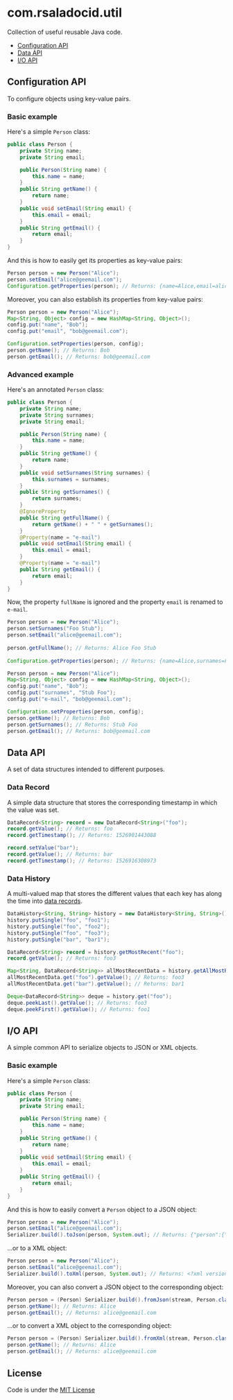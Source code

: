 com.rsaladocid.util
===================

Collection of useful reusable Java code.

- [Configuration API](#configuration-api)
- [Data API](#data-api)
- [I/O API](#io-api)

Configuration API
-----------------

To configure objects using key-value pairs.

### Basic example

Here's a simple `Person` class:

```java
public class Person {
	private String name;
	private String email;

	public Person(String name) {
		this.name = name;
	}
	public String getName() {
		return name;
	}
	public void setEmail(String email) {
		this.email = email;
	}
	public String getEmail() {
		return email;
	}
}
```

And this is how to easily get its properties as key-value pairs:

```java
Person person = new Person("Alice");
person.setEmail("alice@geemail.com");
Configuration.getProperties(person); // Returns: {name=Alice,email=alice@geemail.com}
```

Moreover, you can also establish its properties from key-value pairs:

```java
Person person = new Person("Alice");
Map<String, Object> config = new HashMap<String, Object>();
config.put("name", "Bob");
config.put("email", "bob@geemail.com");

Configuration.setProperties(person, config);
person.getName(); // Returns: Bob
person.getEmail(); // Returns: bob@geemail.com
```

### Advanced example

Here's an annotated `Person` class:

```java
public class Person {
    private String name;
    private String surnames;
    private String email;

    public Person(String name) {
        this.name = name;
    }
    public String getName() {
        return name;
    }
    public void setSurnames(String surnames) {
        this.surnames = surnames;
    }
    public String getSurnames() {
        return surnames;
    }
    @IgnoreProperty
    public String getFullName() {
        return getName() + " " + getSurnames();
    }
    @Property(name = "e-mail")
    public void setEmail(String email) {
        this.email = email;
    }
    @Property(name = "e-mail")
    public String getEmail() {
        return email;
    }
}
```

Now, the property `fullName` is ignored and the property `email` is renamed to `e-mail`.

```java
Person person = new Person("Alice");
person.setSurnames("Foo Stub");
person.setEmail("alice@geemail.com");
	
person.getFullName(); // Returns: Alice Foo Stub
	
Configuration.getProperties(person); // Returns: {name=Alice,surnames=Foo Stub,e-mail=alice@geemail.com}
```

```java
Person person = new Person("Alice");
Map<String, Object> config = new HashMap<String, Object>();
config.put("name", "Bob");
config.put("surnames", "Stub Foo");
config.put("e-mail", "bob@geemail.com");

Configuration.setProperties(person, config);
person.getName(); // Returns: Bob
person.getSurnames(); // Returns: Stub Foo
person.getEmail(); // Returns: bob@geemail.com
```

Data API
-----------------

A set of data structures intended to different purposes.

### Data Record

A simple data structure that stores the corresponding timestamp in which the value was set.

```java
DataRecord<String> record = new DataRecord<String>("foo");
record.getValue(); // Returns: foo
record.getTimestamp(); // Returns: 1526901443088

record.setValue("bar");
record.getValue(); // Returns: bar
record.getTimestamp(); // Returns: 1526916308973
```

### Data History

A multi-valued map that stores the different values that each key has along the time into [data records](#data-record).

```java
DataHistory<String, String> history = new DataHistory<String, String>();
history.putSingle("foo", "foo1");
history.putSingle("foo", "foo2");
history.putSingle("foo", "foo3");
history.putSingle("bar", "bar1");

DataRecord<String> record = history.getMostRecent("foo");
record.getValue(); // Returns: foo3

Map<String, DataRecord<String>> allMostRecentData = history.getAllMostRecent();
allMostRecentData.get("foo").getValue(); // Returns: foo3
allMostRecentData.get("bar").getValue(); // Returns: bar1

Deque<DataRecord<String>> deque = history.get("foo");
deque.peekLast().getValue(); // Returns: foo3
deque.peekFirst().getValue(); // Returns: foo1
```

I/O API
-------

A simple common API to serialize objects to JSON or XML objects.

### Basic example

Here's a simple `Person` class:

```java
public class Person {
	private String name;
	private String email;

	public Person(String name) {
		this.name = name;
	}
	public String getName() {
		return name;
	}
	public void setEmail(String email) {
		this.email = email;
	}
	public String getEmail() {
		return email;
	}
}
```

And this is how to easily convert a `Person` object to a JSON object:

```java
Person person = new Person("Alice");
person.setEmail("alice@geemail.com");
Serializer.build().toJson(person, System.out); // Returns: {"person":{"name":"Alice","email":"alice@geemail.com"}}
```

...or to a XML object:

```java
Person person = new Person("Alice");
person.setEmail("alice@geemail.com");
Serializer.build().toXml(person, System.out); // Returns: <?xml version="1.0" encoding="UTF-8"?><person><name>Alice</name><email>alice@geemail.com</email></person>
```

Moreover, you can also convert a JSON object to the corresponding object:

```java
Person person = (Person) Serializer.build().fromJson(stream, Person.class);
person.getName(); // Returns: Alice
person.getEmail(); // Returns: alice@geemail.com
```

...or to convert a XML object to the corresponding object:

```java
Person person = (Person) Serializer.build().fromXml(stream, Person.class);
person.getName(); // Returns: Alice
person.getEmail(); // Returns: alice@geemail.com
```

License
-------
Code is under the [MIT License](https://opensource.org/licenses/MIT)